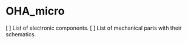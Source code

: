 # OHA_micro

[ ] List of electronic components.
[ ] List of mechanical parts with their schematics.
